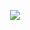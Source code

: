 <p align="center"> <img src="https://i.pinimg.com/736x/56/a8/97/56a897df1be6221a31e530371e3e46e0.jpg"> </p>
